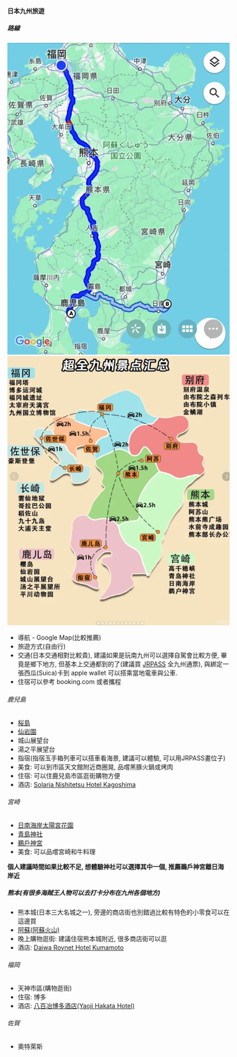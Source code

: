 #### 日本九州旅遊

##### 路線

![image](./png/map.png)
![image](./png/land.png)


- 導航 - Google Map(比較推薦)
- 旅遊方式(自由行)
- 交通(日本交通相對比較貴), 建議如果是玩南九州可以選擇自駕會比較方便, 畢竟是鄉下地方, 但基本上交通都到的了(建議買 [JRPASS](https://www.xiaohongshu.com/explore/652d5253000000001d03953a) 全九州通票), 與綁定一張西瓜(Suica)卡到 apple wallet 可以搭乘當地電車與公車.
- 住宿可以參考 booking.com 或者攜程

###### 鹿兒島

* [桜島](https://www.kagoshima-yokanavi.jp/zh-TW/feature/sakurajima2)
* [仙岩園](https://www.senganen.jp/zh-hant/)
* 城山展望台
* 湯之平展望台
* 指宿(指宿玉手箱列車可以搭車看海景, 建議可以體驗, 可以用JRPASS畫位子)
* 美食: 可以到市區天文館附近商圈晃, 品嚐黑豚火鍋或烤肉
* 住宿: 可以住鹿兒島市區逛街購物方便
* 酒店: [Solaria Nishitetsu Hotel Kagoshima](https://www.booking.com/hotel/jp/solaria-nishitetsu-hotel-kagoshima.zh-tw.html?label=New_English_EN_AU_19670094265-SXf*g6yHRoMj1hrAxMlYRAS640819000779%3Apl%3Ata%3Ap1%3Ap2%3Aac%3Aap%3Aneg&sid=834aa18e589697f9add4fd361fc95eb0&aid=318615&ucfs=1&arphpl=1&checkin=2023-12-02&checkout=2023-12-03&dest_id=-231554&dest_type=city&group_adults=2&req_adults=2&no_rooms=1&group_children=0&req_children=0&hpos=1&hapos=1&sr_order=popularity&srpvid=a2bb3cae33bd006c&srepoch=1701506277&all_sr_blocks=39062607_86361371_0_2_0&highlighted_blocks=39062607_86361371_0_2_0&matching_block_id=39062607_86361371_0_2_0&sr_pri_blocks=39062607_86361371_0_2_0__3600000&from=searchresults#hotelTmpl)

###### 宮崎

* [日南海岸太陽宮花園](https://www.miyazaki-city.tourism.or.jp/zh_TW/see-and-do/10057)
* [青島神社](https://journey.tw/aoshima-shrine/)
* [鵜戶神宮](https://www.miyazaki-city.tourism.or.jp/zh_TW/see-and-do/10055)
* 美食: 可以品嚐宮崎和牛料理

**個人建議時間如果比較不足, 想體驗神社可以選擇其中一個, 推薦鵜戶神宮離日海岸近**

##### 熊本(有很多海賊王人物可以去打卡分布在九州各個地方)

* 熊本城(日本三大名城之一), 旁邊的商店街也別錯過比較有特色的小零食可以在這邊買
* [阿蘇(阿蘇火山)](https://stellaclife.com/aso-san-one-day-trip/)
* 晚上購物逛街: 建議住宿熊本城附近, 很多商店街可以逛
* 酒店: [Daiwa Roynet Hotel Kumamoto](https://www.booking.com/hotel/jp/daiwaroinetutohoteruxiong-ben-hua-tian-jia-cheng.zh-tw.html?aid=1475963&label=postbooking_confemail&sid=834aa18e589697f9add4fd361fc95eb0&all_sr_blocks=712150003_297654936_0_2_0;checkin=2023-12-02;checkout=2023-12-03;dest_id=-234757;dest_type=city;dist=0;group_adults=2;group_children=0;hapos=1;highlighted_blocks=712150003_297654936_0_2_0;hpos=1;matching_block_id=712150003_297654936_0_2_0;no_rooms=1;req_adults=2;req_children=0;room1=A%2CA;sb_price_type=total;sr_order=popularity;sr_pri_blocks=712150003_297654936_0_2_0__2100000;srepoch=1701506731;srpvid=af403d92756e0003;type=total;ucfs=1&#hotelTmpl)

###### 福岡


* 天神市區(購物逛街)
* 住宿: 博多
* 酒店: [八百冶博多酒店(Yaoji Hakata Hotel)](https://hk.trip.com/hotels/fukuoka-hotel-detail-705508/yaoji-hakata-hotel/)


###### 佐賀

* 奧特萊斯



